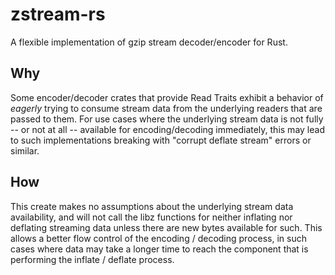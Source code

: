# zstream-rs
A flexible implementation of gzip stream decoder/encoder for Rust.

## Why

Some encoder/decoder crates that provide Read Traits exhibit a behavior of _eagerly_ trying to consume stream data from the underlying readers that are passed to them.
For use cases where the underlying stream data is not fully -- or not at all -- available for encoding/decoding immediately, this may lead to such implementations breaking with "corrupt deflate stream" errors or similar.

## How

This create makes no assumptions about the underlying stream data availability, and will not call the libz functions for neither inflating nor deflating streaming data unless there are new bytes available for such.
This allows a better flow control of the encoding / decoding process, in such cases where data may take a longer time to reach the component that is performing the inflate / deflate process.
